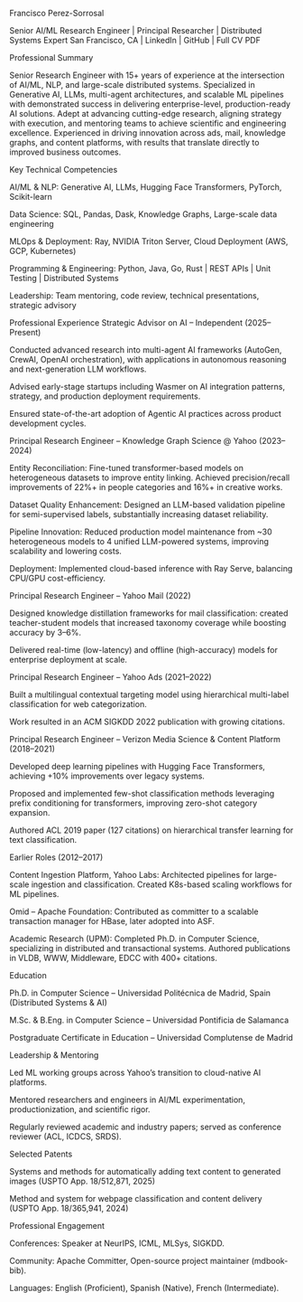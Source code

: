 Francisco Perez-Sorrosal

Senior AI/ML Research Engineer | Principal Researcher | Distributed Systems Expert
San Francisco, CA | LinkedIn
 | GitHub
 | Full CV PDF

Professional Summary

Senior Research Engineer with 15+ years of experience at the intersection of AI/ML, NLP, and large-scale distributed systems. Specialized in Generative AI, LLMs, multi-agent architectures, and scalable ML pipelines with demonstrated success in delivering enterprise-level, production-ready AI solutions. Adept at advancing cutting-edge research, aligning strategy with execution, and mentoring teams to achieve scientific and engineering excellence. Experienced in driving innovation across ads, mail, knowledge graphs, and content platforms, with results that translate directly to improved business outcomes.

Key Technical Competencies

AI/ML & NLP: Generative AI, LLMs, Hugging Face Transformers, PyTorch, Scikit-learn

Data Science: SQL, Pandas, Dask, Knowledge Graphs, Large-scale data engineering

MLOps & Deployment: Ray, NVIDIA Triton Server, Cloud Deployment (AWS, GCP, Kubernetes)

Programming & Engineering: Python, Java, Go, Rust | REST APIs | Unit Testing | Distributed Systems

Leadership: Team mentoring, code review, technical presentations, strategic advisory

Professional Experience
Strategic Advisor on AI – Independent (2025–Present)

Conducted advanced research into multi-agent AI frameworks (AutoGen, CrewAI, OpenAI orchestration), with applications in autonomous reasoning and next-generation LLM workflows.

Advised early-stage startups including Wasmer on AI integration patterns, strategy, and production deployment requirements.

Ensured state-of-the-art adoption of Agentic AI practices across product development cycles.

Principal Research Engineer – Knowledge Graph Science @ Yahoo (2023–2024)

Entity Reconciliation: Fine-tuned transformer-based models on heterogeneous datasets to improve entity linking. Achieved precision/recall improvements of 22%+ in people categories and 16%+ in creative works.

Dataset Quality Enhancement: Designed an LLM-based validation pipeline for semi-supervised labels, substantially increasing dataset reliability.

Pipeline Innovation: Reduced production model maintenance from ~30 heterogeneous models to 4 unified LLM-powered systems, improving scalability and lowering costs.

Deployment: Implemented cloud-based inference with Ray Serve, balancing CPU/GPU cost-efficiency.

Principal Research Engineer – Yahoo Mail (2022)

Designed knowledge distillation frameworks for mail classification: created teacher-student models that increased taxonomy coverage while boosting accuracy by 3–6%.

Delivered real-time (low-latency) and offline (high-accuracy) models for enterprise deployment at scale.

Principal Research Engineer – Yahoo Ads (2021–2022)

Built a multilingual contextual targeting model using hierarchical multi-label classification for web categorization.

Work resulted in an ACM SIGKDD 2022 publication with growing citations.

Principal Research Engineer – Verizon Media Science & Content Platform (2018–2021)

Developed deep learning pipelines with Hugging Face Transformers, achieving +10% improvements over legacy systems.

Proposed and implemented few-shot classification methods leveraging prefix conditioning for transformers, improving zero-shot category expansion.

Authored ACL 2019 paper (127 citations) on hierarchical transfer learning for text classification.

Earlier Roles (2012–2017)

Content Ingestion Platform, Yahoo Labs: Architected pipelines for large-scale ingestion and classification. Created K8s-based scaling workflows for ML pipelines.

Omid – Apache Foundation: Contributed as committer to a scalable transaction manager for HBase, later adopted into ASF.

Academic Research (UPM): Completed Ph.D. in Computer Science, specializing in distributed and transactional systems. Authored publications in VLDB, WWW, Middleware, EDCC with 400+ citations.

Education

Ph.D. in Computer Science – Universidad Politécnica de Madrid, Spain (Distributed Systems & AI)

M.Sc. & B.Eng. in Computer Science – Universidad Pontificia de Salamanca

Postgraduate Certificate in Education – Universidad Complutense de Madrid

Leadership & Mentoring

Led ML working groups across Yahoo’s transition to cloud-native AI platforms.

Mentored researchers and engineers in AI/ML experimentation, productionization, and scientific rigor.

Regularly reviewed academic and industry papers; served as conference reviewer (ACL, ICDCS, SRDS).

Selected Patents

Systems and methods for automatically adding text content to generated images (USPTO App. 18/512,871, 2025)

Method and system for webpage classification and content delivery (USPTO App. 18/365,941, 2024)

Professional Engagement

Conferences: Speaker at NeurIPS, ICML, MLSys, SIGKDD.

Community: Apache Committer, Open-source project maintainer (mdbook-bib).

Languages: English (Proficient), Spanish (Native), French (Intermediate).
